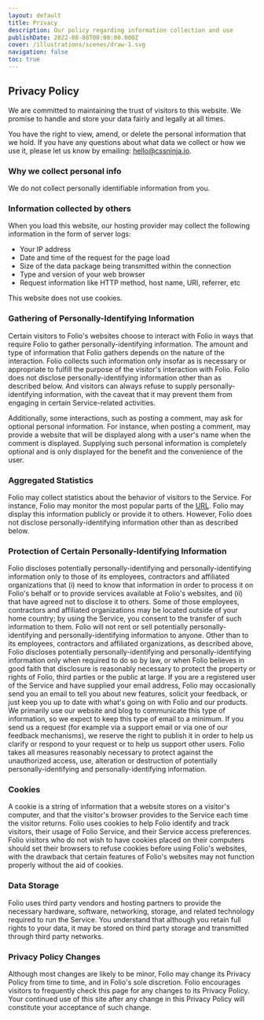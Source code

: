 ```yaml
---
layout: default
title: Privacy
description: Our policy regarding information collection and use
publishDate: 2022-08-08T00:00:00.000Z
cover: /illustrations/scenes/draw-1.svg
navigation: false
toc: true
---
```


## Privacy Policy
We are committed to maintaining the trust of visitors to this website. We promise to handle and store your data fairly and legally at all times.

You have the right to view, amend, or delete the personal information that we hold. If you have any questions about what data we collect or how we use it, please let us know by emailing: hello@cssninja.io.

### Why we collect personal info

We do not collect personally identifiable information from you.

### Information collected by others

When you load this website, our hosting provider may collect the following information in the form of server logs:

- Your IP address
- Date and time of the request for the page load
- Size of the data package being transmitted within the connection
- Type and version of your web browser
- Request information like HTTP method, host name, URI, referrer, etc

This website does not use cookies.

### Gathering of Personally-Identifying Information
Certain visitors to Folio's websites choose to interact with Folio in ways that require Folio to gather personally-identifying information. The amount and type of information that Folio gathers depends on the nature of the interaction. Folio collects such information only insofar as is necessary or appropriate to fulfill the purpose of the visitor's interaction with Folio. Folio does not disclose personally-identifying information other than as described below. And visitors can always refuse to supply personally-identifying information, with the caveat that it may prevent them from engaging in certain Service-related activities.

Additionally, some interactions, such as posting a comment, may ask for optional personal information. For instance, when posting a comment, may provide a website that will be displayed along with a user's name when the comment is displayed. Supplying such personal information is completely optional and is only displayed for the benefit and the convenience of the user.

### Aggregated Statistics
Folio may collect statistics about the behavior of visitors to the Service. For instance, Folio may monitor the most popular parts of the [URL](#aggregated-statistics). Folio may display this information publicly or provide it to others. However, Folio does not disclose personally-identifying information other than as described below.

### Protection of Certain Personally-Identifying Information
Folio discloses potentially personally-identifying and personally-identifying information only to those of its employees, contractors and affiliated organizations that (i) need to know that information in order to process it on Folio's behalf or to provide services available at Folio's websites, and (ii) that have agreed not to disclose it to others. Some of those employees, contractors and affiliated organizations may be located outside of your home country; by using the Service, you consent to the transfer of such information to them. Folio will not rent or sell potentially personally-identifying and personally-identifying information to anyone. Other than to its employees, contractors and affiliated organizations, as described above, Folio discloses potentially personally-identifying and personally-identifying information only when required to do so by law, or when Folio believes in good faith that disclosure is reasonably necessary to protect the property or rights of Folio, third parties or the public at large. If you are a registered user of the Service and have supplied your email address, Folio may occasionally send you an email to tell you about new features, solicit your feedback, or just keep you up to date with what's going on with Folio and our products. We primarily use our website and blog to communicate this type of information, so we expect to keep this type of email to a minimum. If you send us a request (for example via a support email or via one of our feedback mechanisms), we reserve the right to publish it in order to help us clarify or respond to your request or to help us support other users. Folio takes all measures reasonably necessary to protect against the unauthorized access, use, alteration or destruction of potentially personally-identifying and personally-identifying information.

### Cookies
A cookie is a string of information that a website stores on a visitor's computer, and that the visitor's browser provides to the Service each time the visitor returns. Folio uses cookies to help Folio identify and track visitors, their usage of Folio Service, and their Service access preferences. Folio visitors who do not wish to have cookies placed on their computers should set their browsers to refuse cookies before using Folio's websites, with the drawback that certain features of Folio's websites may not function properly without the aid of cookies.

### Data Storage
Folio uses third party vendors and hosting partners to provide the necessary hardware, software, networking, storage, and related technology required to run the Service. You understand that although you retain full rights to your data, it may be stored on third party storage and transmitted through third party networks.

### Privacy Policy Changes
Although most changes are likely to be minor, Folio may change its Privacy Policy from time to time, and in Folio's sole discretion. Folio encourages visitors to frequently check this page for any changes to its Privacy Policy. Your continued use of this site after any change in this Privacy Policy will constitute your acceptance of such change.